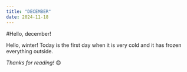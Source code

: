 ```yaml
---
title: "DECEMBER"
date: 2024-11-18
---
```


#Hello, december!

Hello, winter! Today is the first day when it is very cold and it has frozen everything outside.

*Thanks for reading!* 😊
